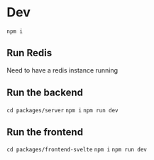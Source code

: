 # Dev

`npm i`

## Run Redis

Need to have a redis instance running

## Run the backend

`cd packages/server`
`npm i`
`npm run dev`

## Run the frontend

`cd packages/frontend-svelte`
`npm i`
`npm run dev`
